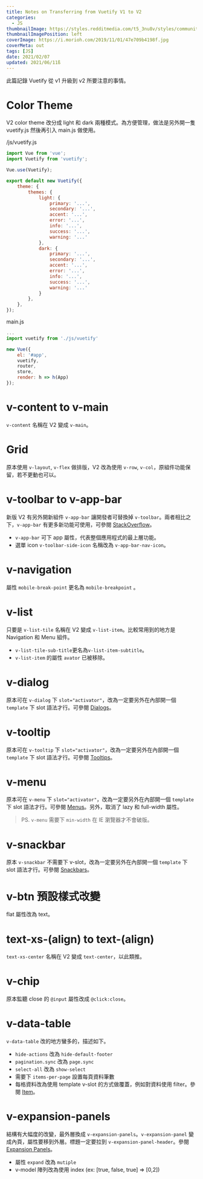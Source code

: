 ```yaml
---
title: Notes on Transferring from Vuetify V1 to V2
categories:
  - JS
thumbnailImage: https://styles.redditmedia.com/t5_3nu8v/styles/communityIcon_zuqnf4r5ml111.png?width=256&s=cb1e7da96a8a20995de2e1a934d07b6a0a94958e
thumbnailImagePosition: left
coverImage: https://i.morioh.com/2019/11/01/47e709b4198f.jpg
coverMeta: out
tags: [JS]
date: 2021/02/07
updated: 2021/06/11ß
---
```


此篇記錄 Vuetify 從 v1 升級到 v2 所要注意的事情。

<!--more-->

# Color Theme

V2 color theme 改分成 light 和 dark 兩種模式。為方便管理，做法是另外開一隻 vuetify.js 然後再引入 main.js 做使用。

/js/vuetify.js

```js
import Vue from 'vue';
import Vuetify from 'vuetify';

Vue.use(Vuetify);

export default new Vuetify({
    theme: {
        themes: {
            light: {
                primary: '...',
                secondary: '...',
                accent: '...',
                error: '...',
                info: '...',
                success: '...',
                warning: '...'
            },
            dark: {
                primary: '...',
                secondary: '...',
                accent: '...',
                error: '...',
                info: '...',
                success: '...',
                warning: '...'
            }
        },
    },
});
```

main.js

```js
...
import vuetify from './js/vuetify'

new Vue({
    el: '#app',
    vuetify,
    router,
    store,
    render: h => h(App)
});
```

# v-content to v-main

`v-content` 名稱在 V2 變成 `v-main`。

# Grid

原本使用 `v-layout`, `v-flex` 做排版，V2 改為使用 `v-row`, `v-col`，原組件功能保留，若不更動也可以。

# v-toolbar to v-app-bar

新版 V2 有另外開新組件 `v-app-bar` 讓開發者可替換掉 `v-toolbar`。兩者相比之下，`v-app-bar` 有更多新功能可使用，可參閱 [StackOverflow](https://stackoverflow.com/questions/58068147/what-is-difference-between-v-app-bar-and-v-toolbar-in-vuetify)。

* `v-app-bar` 可下 app 屬性，代表整個應用程式的最上層功能。
* 選單 icon `v-toolbar-side-icon` 名稱改為 `v-app-bar-nav-icon`。

# v-navigation

屬性 `mobile-break-point` 更名為 `mobile-breakpoint` 。

# v-list

只要是 `v-list-tile` 名稱在 V2 變成 `v-list-item`。比較常用到的地方是 Navigation 和 Menu 組件。

* `v-list-tile-sub-title`更名為`v-list-item-subtitle`。
* `v-list-item` 的屬性 `avator` 已被移除。

# v-dialog

原本可在 `v-dialog` 下 `slot="activator"`，改為一定要另外在內部開一個 `template` 下 slot 語法才行。可參閱 [Dialogs](https://vuetifyjs.com/en/components/dialogs/)。

# v-tooltip

原本可在 `v-tooltip` 下 `slot="activator"`，改為一定要另外在內部開一個 `template` 下 slot 語法才行。可參閱 [Tooltips](https://vuetifyjs.com/en/components/tooltips/)。

# v-menu

原本可在 `v-menu` 下 `slot="activator"`，改為一定要另外在內部開一個 `template` 下 slot 語法才行。可參閱 [Menus](https://vuetifyjs.com/en/components/menus/)。另外，取消了 lazy 和 full-width 屬性。

> PS. `v-menu` 需要下 `min-width` 在 IE 瀏覽器才不會破版。

# v-snackbar

原本 `v-snackbar` 不需要下 v-slot，改為一定要另外在內部開一個 `template` 下 slot 語法才行。可參閱 [Snackbars](https://vuetifyjs.com/en/components/snackbars/)。

# v-btn 預設樣式改變

flat 屬性改為 text。

# text-xs-(align) to text-(align)

`text-xs-center` 名稱在 V2 變成 `text-center`，以此類推。

# v-chip

原本監聽 close  的 `@input` 屬性改成 `@click:close`。

# v-data-table

`v-data-table` 改的地方蠻多的，描述如下。

* `hide-actions` 改為 `hide-default-footer`
* `pagination.sync` 改為 `page.sync`
* `select-all` 改為 `show-select`
* 需要下 `items-per-page` 設置每頁資料筆數
* 每格資料改為使用 template v-slot 的方式做覆蓋，例如對資料使用 filter。參閱 [Item](https://vuetifyjs.com/en/components/data-tables/#item)。

# v-expansion-panels

結構有大幅度的改變，最外層換成 `v-expansion-panels`。`v-expansion-panel` 變成內頁，屬性要移到外層。標題一定要拉到 `v-expansion-panel-header`。參閱 [Expansion Panels](https://vuetifyjs.com/en/components/expansion-panels/)。

* 屬性 `expand` 改為 `mutiple`
* v-model 陣列改為使用 index (ex: [true, false, true] => [0,2])